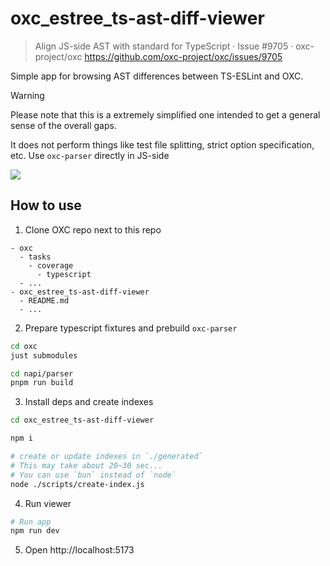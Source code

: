 # oxc_estree_ts-ast-diff-viewer

> Align JS-side AST with standard for TypeScript · Issue #9705 · oxc-project/oxc
> https://github.com/oxc-project/oxc/issues/9705

Simple app for browsing AST differences between TS-ESLint and OXC.

> [!WARNING]
> Please note that this is a extremely simplified one intended to get a general sense of the overall gaps.
>
> It does not perform things like test file splitting, strict option specification, etc.
> Use `oxc-parser` directly in JS-side

![](./ss.avif)

## How to use

1. Clone OXC repo next to this repo

```
- oxc
  - tasks
    - coverage
      - typescript
  - ...
- oxc_estree_ts-ast-diff-viewer
  - README.md
  - ...
```

2. Prepare typescript fixtures and prebuild `oxc-parser`

```sh
cd oxc
just submodules

cd napi/parser
pnpm run build
```

3. Install deps and create indexes

```sh
cd oxc_estree_ts-ast-diff-viewer

npm i

# create or update indexes in `./generated`
# This may take about 20~30 sec...
# You can use `bun` instead of `node`
node ./scripts/create-index.js
```

4. Run viewer

```sh
# Run app
npm run dev
```

5. Open http://localhost:5173

